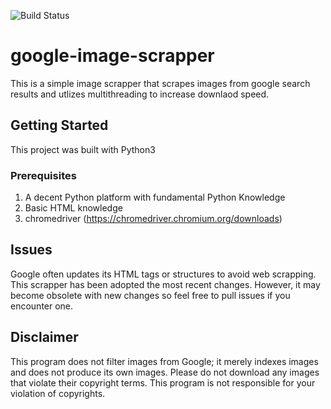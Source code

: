 ![Build Status](https://travis-ci.com/jongwoojeff/google-image-scrapper.svg?branch=master)
# google-image-scrapper
This is a simple image scrapper that scrapes images from google search results and utlizes multithreading to increase downlaod speed.

## Getting Started
This project was built with Python3

### Prerequisites
1. A decent Python platform with fundamental Python Knowledge
2. Basic HTML knowledge
3. chromedriver (https://chromedriver.chromium.org/downloads) 
   
## Issues
Google often updates its HTML tags or structures to avoid web scrapping. This scrapper has been adopted the most recent changes. However, it may become obsolete with new changes so feel free to pull issues if you encounter one. 

## Disclaimer
This program does not filter images from Google; it merely indexes images and does not produce its own images. Please do not download any images that violate their copyright terms. This program is not responsible for your violation of copyrights. 
